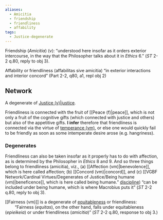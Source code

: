 ```yaml
---
aliases:
  - Amicitia
  - friendship
  - friendliness
  - affability
tags:
  - Justice-degenerate
---
```

Friendship (*Amicitia*) (v): “understood here insofar as it orders exterior intercourse, in the way that the Philosopher talks about it in *Ethics* 6.” (*ST* 2-2 q.80, reply to obj 3).

Affability or friendliness (affabilitas sive amicitia) “in exterior interactions and interior concord” (Part 2-2, q80, a1, repl obj 2)


## Network
A degenerate of [Justice (v)|justice](obsidian://open?vault=Obsidian&file=VGBF%20Network%2FCardinal%20Virtues%2FJustice%20(v)).

Friendliness is connected with the fruit of [[Peace (f)|peace]], which is not only a fruit of the cognitive gifts (which connected with justice and others) but also of the appetitive gifts. **I infer** therefore that friendliness is connected via the virtue of [temperance (vm)](obsidian://open?vault=Obsidian&file=VGBF%20Network%2FCardinal%20Virtues%2FTemperance%20(vm)), or else one would quickly fail to be friendly as soon as some intemperate desire arose (e.g. hangriness).
### Degenerates
Friendliness can also be taken insofar as it properly has to do with affection, as is determined by the Philosopher in *Ethics* 8 and 9. And so three things belong to friendliness (amicitia), viz., 
	 (a) [[Affection (vm)|benevolence]], which is here called affection; 
	 (b) [[Concord (vm)|concord]], and 
	 (c) [[VGBF Network/Cardinal Virtues/Degenerates of Justice/Being humane (vm)|beneficence]], which is here called being humane.”
		 [discipline](obsidian://open?vault=Obsidian&file=VGBF%20Network%2FCardinal%20Virtues%2FDegenerates%20of%20Justice%2FDiscipline%20(vd))) “can be included under being humane, which is where Macrobius puts it” (*ST* 2-2 q.80, reply to obj 3).

[[Fairness (vm)]] is a degenerate of [equitableness](obsidian://open?vault=Obsidian&file=VGBF%20Network%2FCardinal%20Virtues%2FDegenerates%20of%20Justice%2FEquitableness%20(vm)) or friendliness: 
$\qquad$“Fairness (*equitas*), on the other hand, falls under equitableness (*epieikeia*) or under friendliness (*amicitia*)” (*ST* 2-2 q.80, response to obj 3.)